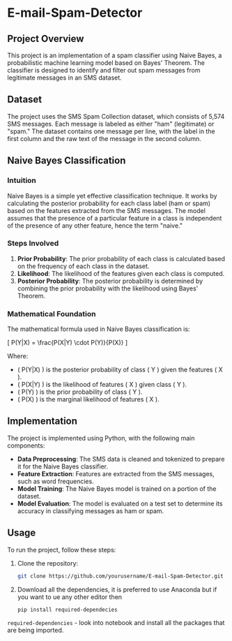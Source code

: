 # E-mail-Spam-Detector

## Project Overview

This project is an implementation of a spam classifier using Naive Bayes, a probabilistic machine learning model based on Bayes' Theorem. The classifier is designed to identify and filter out spam messages from legitimate messages in an SMS dataset.

## Dataset

The project uses the SMS Spam Collection dataset, which consists of 5,574 SMS messages. Each message is labeled as either "ham" (legitimate) or "spam." The dataset contains one message per line, with the label in the first column and the raw text of the message in the second column.

## Naive Bayes Classification

### Intuition

Naive Bayes is a simple yet effective classification technique. It works by calculating the posterior probability for each class label (ham or spam) based on the features extracted from the SMS messages. The model assumes that the presence of a particular feature in a class is independent of the presence of any other feature, hence the term "naive."

### Steps Involved

1. **Prior Probability**: The prior probability of each class is calculated based on the frequency of each class in the dataset.
2. **Likelihood**: The likelihood of the features given each class is computed.
3. **Posterior Probability**: The posterior probability is determined by combining the prior probability with the likelihood using Bayes' Theorem.

### Mathematical Foundation

The mathematical formula used in Naive Bayes classification is:

\[ P(Y|X) = \frac{P(X|Y) \cdot P(Y)}{P(X)} \]

Where:
- \( P(Y|X) \) is the posterior probability of class \( Y \) given the features \( X \).
- \( P(X|Y) \) is the likelihood of features \( X \) given class \( Y \).
- \( P(Y) \) is the prior probability of class \( Y \).
- \( P(X) \) is the marginal likelihood of features \( X \).

## Implementation

The project is implemented using Python, with the following main components:
- **Data Preprocessing**: The SMS data is cleaned and tokenized to prepare it for the Naive Bayes classifier.
- **Feature Extraction**: Features are extracted from the SMS messages, such as word frequencies.
- **Model Training**: The Naive Bayes model is trained on a portion of the dataset.
- **Model Evaluation**: The model is evaluated on a test set to determine its accuracy in classifying messages as ham or spam.

## Usage

To run the project, follow these steps:

1. Clone the repository:
   ```bash
   git clone https://github.com/yourusername/E-mail-Spam-Detector.git
2. Download all the dependencies, it is preferred to use Anaconda but if you want to ue any other editor then
   ```bash
   pip install required-dependecies

`required-dependencies` -  look into notebook and install all the packages that are being imported.
